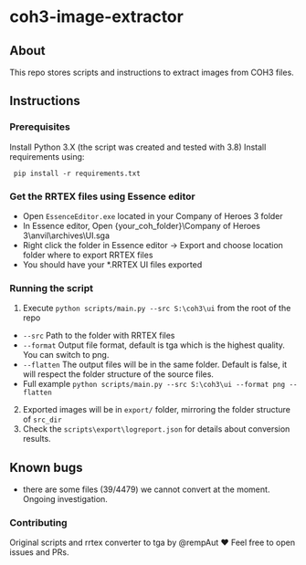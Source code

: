 # coh3-image-extractor
## About
This repo stores scripts and instructions to extract images from COH3 files.

## Instructions

### Prerequisites
Install Python 3.X (the script was created and tested with 3.8)
Install requirements using:
```
 pip install -r requirements.txt
```

### Get the RRTEX files using Essence editor
* Open `EssenceEditor.exe` located in your Company of Heroes 3 folder
* In Essence editor, Open {your_coh_folder}\Company of Heroes 3\anvil\archives\UI.sga
* Right click the folder in Essence editor -> Export and choose location folder where to export RRTEX files
* You should have your *.RRTEX UI files exported


### Running the script
1. Execute `python scripts/main.py --src S:\coh3\ui` from the root of the repo
- `--src` Path to the folder with RRTEX files
- `--format`  Output file format, default is tga which is the highest quality. You can switch to png. 
- `--flatten` The output files will be in the same folder. Default is false, it will respect the folder structure of the source files.
- Full example `python scripts/main.py --src S:\coh3\ui --format png --flatten`

2. Exported images will be in `export/` folder, mirroring the folder structure of `src_dir`
3. Check the `scripts\export\logreport.json` for details about conversion results.


## Known bugs
* there are some files (39/4479) we cannot convert at the moment. Ongoing investigation.


### Contributing
Original scripts and rrtex converter to tga by @rempAut ❤️
Feel free to open issues and PRs.